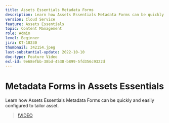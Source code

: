 ```yaml
---
title: Assets Essentials Metadata Forms
description: Learn how Assets Essentials Metadata Forms can be quickly and easily configured to tailor asset metadata.
version: Cloud Service
feature: Assets Essentials
topic: Content Management
role: Admin
level: Beginner
jira: KT-10230
thumbnail: 342154.jpeg
last-substantial-update: 2022-10-10
doc-type: Feature Video
exl-id: 9e68efbb-38bd-4538-b899-5fd356c9322d
---
```

# Metadata Forms in Assets Essentials

Learn how Assets Essentials Metadata Forms can be quickly and easily configured to tailor asset.

>[!VIDEO](https://video.tv.adobe.com/v/342154?quality=12&learn=on)

